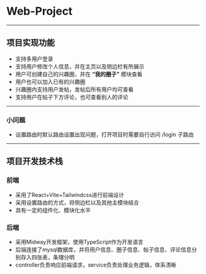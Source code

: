 # Web-Project

---

## 项目实现功能

- 支持多用户登录
- 支持用户修改个人信息，并在主页以及侧边栏有所展示
- 用户可创建自己的兴趣圈，并在 **“我的圈子”** 模块查看
- 用户也可以加入已有的兴趣圈
- 兴趣圈内支持用户发帖，发帖后所有用户均可查看
- 支持用户在帖子下方评论，也可查看别人的评论

---

### 小问题

- 设置路由时默认路由设置出现问题，打开项目时需要自行访问 /login 子路由

---



## 项目开发技术栈

### 前端

- 采用了React+Vite+Tailwindcss进行前端设计
- 采用设置路由的方式，将侧边栏以及其他主模块结合
- 具有一定的组件化、模块化水平

### 后端

- 采用Midway开发框架，使用TypeScript作为开发语言
- 后端连接了mysql数据库，并将用户信息、圈子信息、帖子信息、评论信息分别存入四张表，条理分明
- controller负责响应前端请求，service负责处理业务逻辑，体系清晰